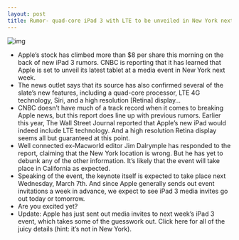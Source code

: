 ```yaml
---
layout: post
title: Rumor- quad-core iPad 3 with LTE to be unveiled in New York next week [updated]
---
```

![img](http://media.idownloadblog.com/wp-content/uploads/2012/02/iPad3overview.jpg)
* Apple’s stock has climbed more than $8 per share this morning on the back of new iPad 3 rumors. CNBC is reporting that it has learned that Apple is set to unveil its latest tablet at a media event in New York next week.
* The news outlet says that its source has also confirmed several of the slate’s new features, including a quad-core processor, LTE 4G technology, Siri, and a high resolution [Retina] display…
* CNBC doesn’t have much of a track record when it comes to breaking Apple news, but this report does line up with previous rumors. Earlier this year, The Wall Street Journal reported that Apple’s new iPad would indeed include LTE technology. And a high resolution Retina display seems all but guaranteed at this point.
* Well connected ex-Macworld editor Jim Dalrymple has responded to the report, claiming that the New York location is wrong. But he has yet to debunk any of the other information. It’s likely that the event will take place in California as expected.
* Speaking of the event, the keynote itself is expected to take place next Wednesday, March 7th. And since Apple generally sends out event invitations a week in advance, we expect to see iPad 3 media invites go out today or tomorrow.
* Are you excited yet?
* Update: Apple has just sent out media invites to next week’s iPad 3 event, which takes some of the guesswork out. Click here for all of the juicy details (hint: it’s not in New York).

